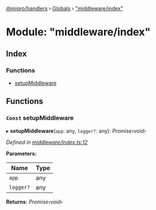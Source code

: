 [@miqro/handlers](../README.md) › [Globals](../globals.md) › ["middleware/index"](_middleware_index_.md)

# Module: "middleware/index"

## Index

### Functions

* [setupMiddleware](_middleware_index_.md#const-setupmiddleware)

## Functions

### `Const` setupMiddleware

▸ **setupMiddleware**(`app`: any, `logger?`: any): *Promise‹void›*

*Defined in [middleware/index.ts:12](https://github.com/claukers/miqro-express/blob/410db9f/src/middleware/index.ts#L12)*

**Parameters:**

Name | Type |
------ | ------ |
`app` | any |
`logger?` | any |

**Returns:** *Promise‹void›*
